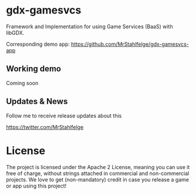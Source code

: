 # gdx-gamesvcs

Framework and Implementation for using Game Services (BaaS) with libGDX.

Corresponding demo app: https://github.com/MrStahlfelge/gdx-gamesvcs-app

## Working demo

Coming soon

## Updates & News
Follow me to receive release updates about this

https://twitter.com/MrStahlfelge

# License

The project is licensed under the Apache 2 License, meaning you can use it free of charge, without strings attached in commercial and non-commercial projects. We love to get (non-mandatory) credit in case you release a game or app using this project!
